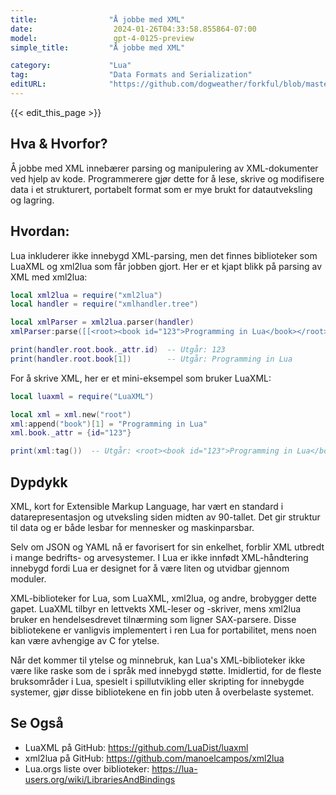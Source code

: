 ```yaml
---
title:                "Å jobbe med XML"
date:                  2024-01-26T04:33:58.855864-07:00
model:                 gpt-4-0125-preview
simple_title:         "Å jobbe med XML"

category:             "Lua"
tag:                  "Data Formats and Serialization"
editURL:              "https://github.com/dogweather/forkful/blob/master/content/no/lua/working-with-xml.md"
---
```


{{< edit_this_page >}}

## Hva & Hvorfor?
Å jobbe med XML innebærer parsing og manipulering av XML-dokumenter ved hjelp av kode. Programmerere gjør dette for å lese, skrive og modifisere data i et strukturert, portabelt format som er mye brukt for datautveksling og lagring.

## Hvordan:
Lua inkluderer ikke innebygd XML-parsing, men det finnes biblioteker som LuaXML og xml2lua som får jobben gjort. Her er et kjapt blikk på parsing av XML med xml2lua:

```Lua
local xml2lua = require("xml2lua")
local handler = require("xmlhandler.tree")

local xmlParser = xml2lua.parser(handler)
xmlParser:parse([[<root><book id="123">Programming in Lua</book></root>]])

print(handler.root.book._attr.id)  -- Utgår: 123
print(handler.root.book[1])        -- Utgår: Programming in Lua
```

For å skrive XML, her er et mini-eksempel som bruker LuaXML:

```Lua
local luaxml = require("LuaXML")

local xml = xml.new("root")
xml:append("book")[1] = "Programming in Lua"
xml.book._attr = {id="123"}

print(xml:tag())  -- Utgår: <root><book id="123">Programming in Lua</book></root>
```

## Dypdykk
XML, kort for Extensible Markup Language, har vært en standard i datarepresentasjon og utveksling siden midten av 90-tallet. Det gir struktur til data og er både lesbar for mennesker og maskinparsbar.

Selv om JSON og YAML nå er favorisert for sin enkelhet, forblir XML utbredt i mange bedrifts- og arvesystemer. I Lua er ikke innfødt XML-håndtering innebygd fordi Lua er designet for å være liten og utvidbar gjennom moduler.

XML-biblioteker for Lua, som LuaXML, xml2lua, og andre, brobygger dette gapet. LuaXML tilbyr en lettvekts XML-leser og -skriver, mens xml2lua bruker en hendelsesdrevet tilnærming som ligner SAX-parsere. Disse bibliotekene er vanligvis implementert i ren Lua for portabilitet, mens noen kan være avhengige av C for ytelse.

Når det kommer til ytelse og minnebruk, kan Lua's XML-biblioteker ikke være like raske som de i språk med innebygd støtte. Imidlertid, for de fleste bruksområder i Lua, spesielt i spillutvikling eller skripting for innebygde systemer, gjør disse bibliotekene en fin jobb uten å overbelaste systemet.

## Se Også
- LuaXML på GitHub: https://github.com/LuaDist/luaxml
- xml2lua på GitHub: https://github.com/manoelcampos/xml2lua
- Lua.orgs liste over biblioteker: https://lua-users.org/wiki/LibrariesAndBindings
